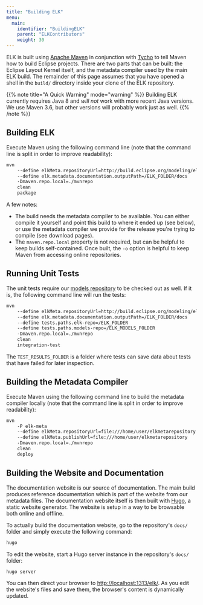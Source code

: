 ```yaml
---
title: "Building ELK"
menu:
  main:
    identifier: "BuildingELK"
    parent: "ELKContributors"
    weight: 30
---
```


ELK is built using [Apache Maven](https://maven.apache.org/) in conjunction with [Tycho](https://eclipse.org/tycho/) to tell Maven how to build Eclipse projects. There are two parts that can be built: the Eclipse Layout Kernel itself, and the metadata compiler used by the main ELK build. The remainder of this page assumes that you have opened a shell in the `build/` directory inside your clone of the ELK repository.

{{% note title="A Quick Warning" mode="warning" %}}
Building ELK currently requires Java 8 and _will not_ work with more recent Java versions. We use Maven 3.6, but other versions will probably work just as well.
{{% /note %}}


## Building ELK

Execute Maven using the following command line (note that the command line is split in order to improve readability):

```bash
mvn
    --define elkMeta.repositoryUrl=http://build.eclipse.org/modeling/elk/maven/meta/nightly
    --define elk.metadata.documentation.outputPath=/ELK_FOLDER/docs
    -Dmaven.repo.local=./mvnrepo
    clean
    package
```

A few notes:

* The build needs the metadata compiler to be available. You can either compile it yourself and point this build to where it ended up (see below), or use the metadata compiler we provide for the release you're trying to compile (see download pages).
* The `maven.repo.local` property is not required, but can be helpful to keep builds self-contained. Once built, the `-o` option is helpful to keep Maven from accessing online repositories.


## Running Unit Tests

The unit tests require our [models repository](https://github.com/eclipse/elk-models) to be checked out as well. If it is, the following command line will run the tests:

```bash
mvn
    --define elkMeta.repositoryUrl=http://build.eclipse.org/modeling/elk/maven/meta/nightly
    --define elk.metadata.documentation.outputPath=/ELK_FOLDER/docs
    --define tests.paths.elk-repo=/ELK_FOLDER
    --define tests.paths.models-repo=/ELK_MODELS_FOLDER
    -Dmaven.repo.local=./mvnrepo
    clean
    integration-test
```

The `TEST_RESULTS_FOLDER` is a folder where tests can save data about tests that have failed for later inspection.


## Building the Metadata Compiler

Execute Maven using the following command line to build the metadata compiler locally (note that the command line is split in order to improve readability):

```bash
mvn
    -P elk-meta
    --define elkMeta.repositoryUrl=file:///home/user/elkmetarepository
    --define elkMeta.publishUrl=file:///home/user/elkmetarepository
    -Dmaven.repo.local=./mvnrepo
    clean
    deploy
```

## Building the Website and Documentation

The documentation website is our source of documentation. The main build produces reference documentation which is part of the website from our metadata files. The documentation website itself is then built with [Hugo](https://gohugo.io/), a static website generator. The website is setup in a way to be browsable both online and offline.

To actually build the documentation website, go to the repository's `docs/` folder and simply execute the following command:

```bash
hugo
```

To edit the website, start a Hugo server instance in the repository's `docs/` folder:

```bash
hugo server
```

You can then direct your browser to [http://localhost:1313/elk/](http://localhost:1313/elk/). As you edit the website's files and save them, the browser's content is dynamically updated.
